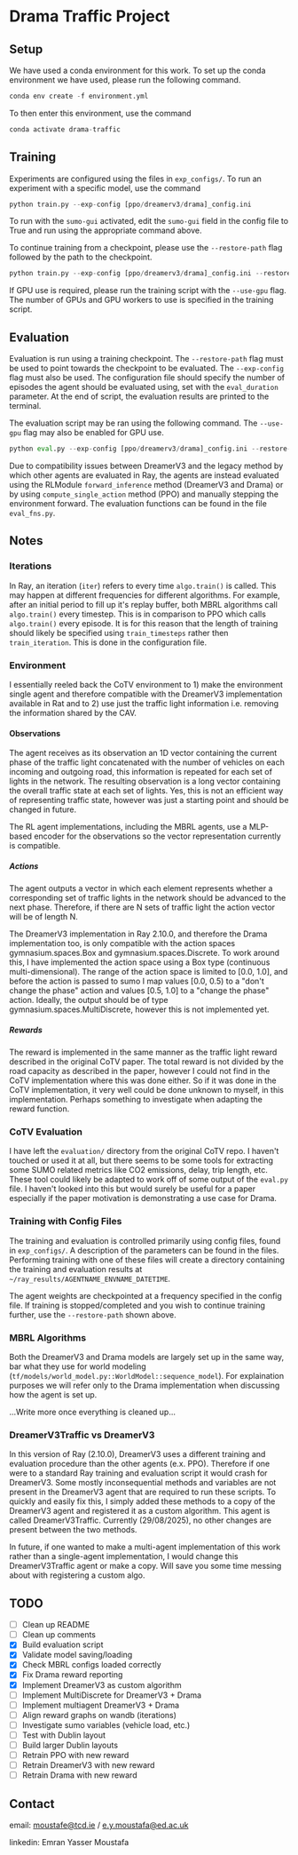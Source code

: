 # Drama Traffic Project

## Setup
We have used a conda environment for this work. To set up the conda environment we have used, please run the following command. 

```python
conda env create -f environment.yml
```

To then enter this environment, use the command

```python
conda activate drama-traffic
```

## Training
Experiments are configured using the files in `exp_configs/`. To run an experiment with a specific model, use the command

```python
python train.py --exp-config [ppo/dreamerv3/drama]_config.ini

```

To run with the `sumo-gui` activated, edit the `sumo-gui` field in the config file to True and run using the appropriate command above.

To continue training from a checkpoint, please use the `--restore-path` flag followed by the path to the checkpoint. 

```python
python train.py --exp-config [ppo/dreamerv3/drama]_config.ini --restore-path /path/to/checkpoint_XXX

```

If GPU use is required, please run the training script with the `--use-gpu` flag. The number of GPUs and GPU workers to use is specified in the training script.

## Evaluation
Evaluation is run using a training checkpoint. The `--restore-path` flag must be used to point towards the checkpoint to be evaluated. The `--exp-config` flag must also be used. The configuration file should specify the number of episodes the agent should be evaluated using, set with the `eval_duration` parameter. At the end of script, the evaluation results are printed to the terminal.

The evaluation script may be ran using the following command. The `--use-gpu` flag may also be enabled for GPU use.

```python
python eval.py --exp-config [ppo/dreamerv3/drama]_config.ini --restore-path /path/to/checkpoint_XXX

``` 

Due to compatibility issues between DreamerV3 and the legacy method by which other agents are evaluated in Ray, the agents are instead evaluated using the RLModule `forward_inference` method (DreamerV3 and Drama) or by using `compute_single_action` method (PPO) and manually stepping the environment forward. The evaluation functions can be found in the file `eval_fns.py`.


## Notes
### Iterations
In Ray, an iteration (`iter`) refers to every time `algo.train()` is called. This may happen at different frequencies for different algorithms. For example, after an initial period to fill up it's replay buffer, both MBRL algorithms call `algo.train()` every timestep. This is in comparison to PPO which calls `algo.train()` every episode. It is for this reason that the length of training should likely be specified using `train_timesteps` rather then `train_iteration`. This is done in the configuration file.

### Environment
I essentially reeled back the CoTV environment to 1) make the environment single agent and therefore compatible with the DreamerV3 implementation available in Rat and to 2) use just the traffic light information i.e. removing the information shared by the CAV.

#### Observations
The agent receives as its observation an 1D vector containing the current phase of the traffic light concatenated with the number of vehicles on each incoming and outgoing road, this information is repeated for each set of lights in the network. The resulting observation is a long vector containing the overall traffic state at each set of lights. Yes, this is not an efficient way of representing traffic state, however was just a starting point and should be changed in future. 

The RL agent implementations, including the MBRL agents, use a MLP-based encoder for the observations so the vector representation currently is compatible.   

##### Actions
The agent outputs a vector in which each element represents whether a corresponding set of traffic lights in the network should be advanced to the next phase. Therefore, if there are N sets of traffic light the action vector will be of length N.

The DreamerV3 implementation in Ray 2.10.0, and therefore the Drama implementation too, is only compatible with the action spaces gymnasium.spaces.Box and gymnasium.spaces.Discrete. To work around this, I have implemented the action space using a Box type (continuous multi-dimensional). The range of the action space is limited to [0.0, 1.0], and before the action is passed to sumo I map values [0.0, 0.5) to a "don't change the phase" action and values [0.5, 1.0] to a "change the phase" action. Ideally, the output should be of type gymnasium.spaces.MultiDiscrete, however this is not implemented yet. 

##### Rewards
The reward is implemented in the same manner as the traffic light reward described in the original CoTV paper. The total reward is not divided by the road capacity as described in the paper, however I could not find in the CoTV implementation where this was done either. So if it was done in the CoTV implementation, it very well could be done unknown to myself, in this implementation. Perhaps something to investigate when adapting the reward function. 

### CoTV Evaluation
I have left the `evaluation/` directory from the original CoTV repo. I haven't touched or used it at all, but there seems to be some tools for extracting some SUMO related metrics like CO2 emissions, delay, trip length, etc. These tool could likely be adapted to work off of some output of the `eval.py` file. I haven't looked into this but would surely be useful for a paper especially if the paper motivation is demonstrating a use case for Drama.
 
### Training with Config Files
The training and evaluation is controlled primarily using config files, found in `exp_configs/`. A description of the parameters can be found in the files. Performing training with one of these files will create a directory containing the training and evaluation results at `~/ray_results/AGENTNAME_ENVNAME_DATETIME`. 

The agent weights are checkpointed at a frequency specified in the config file. If training is stopped/completed and you wish to continue training further, use the `--restore-path` shown above.  

### MBRL Algorithms
Both the DreamerV3 and Drama models are largely set up in the same way, bar what they use for world modeling (`tf/models/world_model.py::WorldModel::sequence_model`). For explaination purposes we will refer only to the Drama implementation when discussing how the agent is set up.

...Write more once everything is cleaned up...  

### DreamerV3Traffic vs DreamerV3
In this version of Ray (2.10.0), DreamerV3 uses a different training and evaluation procedure than the other agents (e.x. PPO). Therefore if one were to a standard Ray training and evaluation script it would crash for DreamerV3. Some mostly inconsequential methods and variables are not present in the DreamerV3 agent that are required to run these scripts. To quickly and easily fix this, I simply added these methods to a copy of the DreamerV3 agent and registered it as a custom algorithm. This agent is called DreamerV3Traffic. Currently (29/08/2025), no other changes are present between the two methods.

In future, if one wanted to make a multi-agent implementation of this work rather than a single-agent implementation, I would change this DreamerV3Traffic agent or make a copy. Will save you some time messing about with registering a custom algo.

   

## TODO
- [ ] Clean up README
- [ ] Clean up comments
- [X] Build evaluation script
- [X] Validate model saving/loading
- [X] Check MBRL configs loaded correctly
- [X] Fix Drama reward reporting
- [X] Implement DreamerV3 as custom algorithm
- [ ] Implement MultiDiscrete for DreamerV3 + Drama
- [ ] Implement multiagent DreamerV3 + Drama
- [ ] Align reward graphs on wandb (iterations)
- [ ] Investigate sumo variables (vehicle load, etc.)
- [ ] Test with Dublin layout
- [ ] Build larger Dublin layouts 
- [ ] Retrain PPO with new reward
- [ ] Retrain DreamerV3 with new reward
- [ ] Retrain Drama with new reward

## Contact
email: moustafe@tcd.ie / e.y.moustafa@ed.ac.uk

linkedin: Emran Yasser Moustafa
